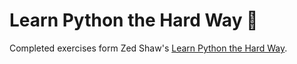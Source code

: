 # Learn Python the Hard Way 🐍

Completed exercises form Zed Shaw's [Learn Python the Hard Way](https://learncodethehardway.com/).